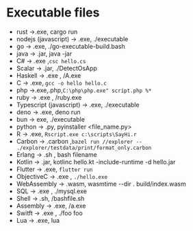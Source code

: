 # Executable files
- rust →.exe, cargo run
- nodejs (javascript) → .exe, ./executable
- go → .exe,  ./go-executable-build.bash
- java → .jar, java -jar
- C# → .exe ,`csc hello.cs`
- Scalar → .jar, ./DetectOsApp
- Haskell → .exe , /A.exe
- C → .exe, `gcc -o hello hello.c`
- php →.exe,.php,`C:\php\php.exe" script.php %*`
- ruby → .exe , /ruby.exe
- Typescript (javascript) → .exe, ./executable
- deno → .exe, deno run
- bun → exe, ./executable
- python → .py, pyinstaller <file_name.py>
- R → .exe, `Rscript.exe c:\scripts\SayHi.r`
- Carbon → .carbon ,`bazel run //explorer -- ./explorer/testdata/print/format_only.carbon`
- Erlang → .sh , bash filename
- Kotlin → .jar, kotlinc hello.kt -include-runtime -d hello.jar
- Flutter → .exe, `flutter run`
- ObjectiveC →  .exe , `./hello.exe`
- WebAssembly → .wasm, wasmtime --dir . build/index.wasm
- SQL → .exe , ./mysql.exe
- Shell → .sh, /bashfile.sh
- Assembly → .exe, /a.exe
- Switft →  .exe , ./foo foo 
- Lua → .exe, lua